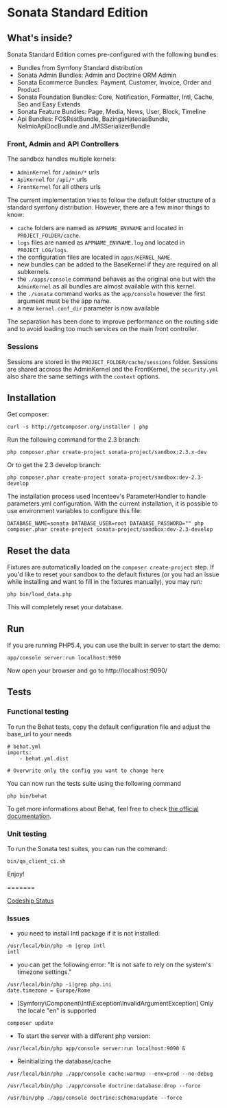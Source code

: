 Sonata Standard Edition
=======================

What's inside?
--------------

Sonata Standard Edition comes pre-configured with the following bundles:

* Bundles from Symfony Standard distribution
* Sonata Admin Bundles: Admin and Doctrine ORM Admin
* Sonata Ecommerce Bundles: Payment, Customer, Invoice, Order and Product
* Sonata Foundation Bundles: Core, Notification, Formatter, Intl, Cache, Seo and Easy Extends
* Sonata Feature Bundles: Page, Media, News, User, Block, Timeline
* Api Bundles: FOSRestBundle, BazingaHateoasBundle, NelmioApiDocBundle and JMSSerializerBundle

### Front, Admin and API Controllers

The sandbox handles multiple kernels:

* ``AdminKernel`` for ``/admin/*`` urls
* ``ApiKernel`` for ``/api/*`` urls
* ``FrontKernel`` for all others urls

The current implementation tries to follow the default folder structure of a standard symfony distribution. However, there are a few minor things to know:

* ``cache`` folders are named as ``APPNAME_ENVNAME`` and located in ``PROJECT_FOLDER/cache``.
* ``logs`` files are named as ``APPNAME_ENVNAME.log`` and located in ``PROJECT_LOG/logs``.
* the configuration files are located in ``apps/KERNEL_NAME``.
* new bundles can be added to the BaseKernel if they are required on all subkernels.
* the ``./apps/console`` command behaves as the original one but with the ``AdminKernel`` as all bundles are almost available with this kernel.
* the ``./sonata`` command works as the ``app/console`` however the first argument must be the app name.
* a new ``kernel.conf_dir`` parameter is now available

The separation has been done to improve performance on the routing side and to avoid loading too much services on the main front controller.

### Sessions

Sessions are stored in the ``PROJECT_FOLDER/cache/sessions`` folder. Sessions are shared accross the AdminKernel and the FrontKernel, the ``security.yml`` also share the same settings with the ``context`` options.


Installation
------------

Get composer:

    curl -s http://getcomposer.org/installer | php

Run the following command for the 2.3 branch:

    php composer.phar create-project sonata-project/sandbox:2.3.x-dev

Or to get the 2.3 develop branch:

    php composer.phar create-project sonata-project/sandbox:dev-2.3-develop

The installation process used Incenteev's ParameterHandler to handle parameters.yml configuration. With the current
installation, it is possible to use environment variables to configure this file:

    DATABASE_NAME=sonata DATABASE_USER=root DATABASE_PASSWORD="" php composer.phar create-project sonata-project/sandbox:dev-2.3-develop

Reset the data
--------------

Fixtures are automatically loaded on the ``composer create-project`` step. If you'd like to reset your sandbox to the default fixtures (or you had an issue while installing and want to fill in the fixtures manually), you may run:

    php bin/load_data.php

This will completely reset your database.

Run
---

If you are running PHP5.4, you can use the built in server to start the demo:

    app/console server:run localhost:9090

Now open your browser and go to http://localhost:9090/

Tests
-----

### Functional testing

To run the Behat tests, copy the default configuration file and adjust the base_url to your needs

    # behat.yml
    imports:
        - behat.yml.dist

    # Overwrite only the config you want to change here

You can now run the tests suite using the following command

    php bin/behat

To get more informations about Behat, feel free to check [the official documentation][link_behat].


### Unit testing

To run the Sonata test suites, you can run the command:

    bin/qa_client_ci.sh

Enjoy!

[link_behat]: http://docs.behat.org "the official Behat documentation"
=======

[Codeship Status](https://www.codeship.io/projects/7ba26a70-c48d-0131-7905-464dc08c7eb5/status)

### Issues

* you need to install Intl package if it is not installed:
```
/usr/local/bin/php -m |grep intl
intl
```

* you can get the following error: "It is not safe to rely on the system's timezone settings."
 ```
/usr/local/bin/php -i|grep php.ini
date.timezone = Europe/Rome
```

* [Symfony\Component\Intl\Exception\InvalidArgumentException]
Only the locale "en" is supported
```
composer update
```

* To start the server with a different php version:
```
/usr/local/bin/php app/console server:run localhost:9090 &
```

* Reinitializing the database/cache
```
/usr/local/bin/php ./app/console cache:warmup --env=prod --no-debug

/usr/local/bin/php ./app/console doctrine:database:drop --force

/usr/bin/php ./app/console doctrine:schema:update --force

```


